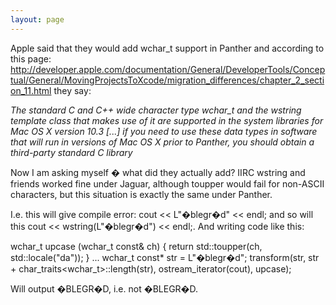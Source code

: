 ```yaml
---
layout: page
---
```


Apple said that they would add wchar_t support in Panther and according to this page: http://developer.apple.com/documentation/General/DeveloperTools/Conceptual/General/MovingProjectsToXcode/migration_differences/chapter_2_section_11.html they say:

*The standard C and C++ wide character type wchar_t and the wstring template class that makes use of it are supported in the system libraries for Mac OS X version 10.3 [...] if you need to use these data types in software that will run in versions of Mac OS X prior to Panther, you should obtain a third-party standard C library*

Now I am asking myself � what did they actually add? IIRC wstring and friends worked fine under Jaguar, although toupper would fail for non-ASCII characters, but this situation is exactly the same under Panther.

I.e. this will give compile error:     cout << L"�blegr�d" << endl; and so will this     cout << wstring(L"�blegr�d") << endl;. And writing code like this:
    
wchar_t upcase (wchar_t const& ch) { return std::toupper(ch, std::locale("da")); }
...
wchar_t const* str = L"�blegr�d";
transform(str, str + char_traits<wchar_t>::length(str), 
   ostream_iterator<char>(cout), upcase);

Will output     �BLEGR�D, i.e. not     �BLEGR�D.
